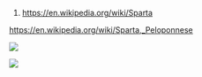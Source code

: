 1) https://en.wikipedia.org/wiki/Sparta

https://en.wikipedia.org/wiki/Sparta,_Peloponnese

![](https://i.pinimg.com/originals/35/8b/cc/358bcca484fceb40d8babc0e48796578.png)

![](https://usercontent1.hubstatic.com/12161074_f520.jpg)


